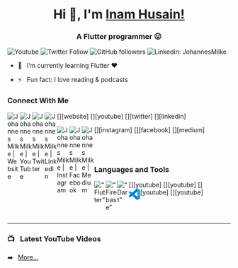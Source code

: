 <h1 align="center"> Hi 👋, I'm <a href="https://husain.ml/">Inam Husain!</a></h1>
<h3 align="center">A Flutter programmer 😜</h3>

![Youtube](https://img.shields.io/static/v1?label=InamHusain&message=Subscribe&logo=YouTube&color=FF0000&style=for-the-badge)
![Twitter Follow](https://img.shields.io/twitter/follow/InamHusain?color=1DA1F2&label=Followers&logo=twitter&style=for-the-badge)
![GitHub followers](https://husain.ml/)
![Linkedin: JohannesMilke](https://husain.ml/)

<!-- - 🔭 &ensp;I’m currently working on [**Youtube**][youtube]! -->
- 🌱 &ensp;I’m currently learning Flutter ❤️
<!-- - 👯 &ensp;I’m looking to collaborate with other content creators -->
<!-- - 🗿 &ensp;I am one of the early adopters of Flutter, it has been more than 4 years -->
- ⚡ &ensp;Fun fact: I love reading & podcasts
<!-- - 📫 &ensp;How to reach me: [**Instagram**][twitter] or [**Email**][email] -->

### Connect With Me

[<img align="left" alt="Johannes Milke | Website" width="28px" src="https://husain.ml/" />][website]
[<img align="left" alt="Johannes Milke | YouTube" width="28px" src="https://husain.ml/" />][youtube]
[<img align="left" alt="Johannes Milke | Twitter" width="28px" src="https://husain.ml/" />][twitter]
[<img align="left" alt="Johannes Milke | LinkedIn" width="28px" src="https://husain.ml/" />][linkedin]

[<img align="left" alt="Johannes Milke | Instagram" width="28px" src="https://firebasestorage.googleapis.com/v0/b/web-johannesmilke.appspot.com/o/other%2Fsocial%2Finstagram.png?alt=media" />][instagram]
[<img align="left" alt="Johannes Milke | Facebook" width="28px" src="https://firebasestorage.googleapis.com/v0/b/web-johannesmilke.appspot.com/o/other%2Fsocial%2Ffacebook.png?alt=media" />][facebook]
[<img align="left" alt="Johannes Milke | Medium" width="28px" src="https://firebasestorage.googleapis.com/v0/b/web-johannesmilke.appspot.com/o/other%2Fsocial%2Fmedium.png?alt=media" />][medium]


<br />
<br />

### Languages and Tools
[<img align="left" alt=“Flutter” width="26px" src="https://www.vectorlogo.zone/logos/flutterio/flutterio-icon.svg" />][youtube]
[<img align="left" alt=“Firebase” width="26px" src="https://www.vectorlogo.zone/logos/firebase/firebase-icon.svg" />][youtube]
[<img align="left" alt=“Dart” width="26px" src="https://www.vectorlogo.zone/logos/dartlang/dartlang-icon.svg" />][youtube]
[<img align="left" alt=“Github” width="26px" src="https://raw.githubusercontent.com/github/explore/80688e429a7d4ef2fca1e82350fe8e3517d3494d/topics/visual-studio-code/visual-studio-code.png" />][youtube]



<br />
<br />

---

### 📺 &ensp;Latest YouTube Videos

➡️ &ensp;[More...](https://husain.ml/)
